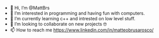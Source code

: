 - 👋 Hi, I’m @MattBrs
- 👀 I’m interested in programming and having fun with computers.
- 🌱 I’m currently learning c++ and intrested on low level stuff.
- 💞️ I’m looking to collaborate on new projects :nerd_face:
- 📫 How to reach me https://www.linkedin.com/in/matteobrusarosco/

